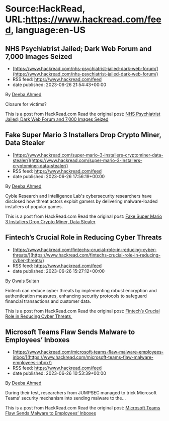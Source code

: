# Source:HackRead, URL:https://www.hackread.com/feed, language:en-US

## NHS Psychiatrist Jailed; Dark Web Forum and 7,000 Images Seized
 - [https://www.hackread.com/nhs-psychiatrist-jailed-dark-web-forum/](https://www.hackread.com/nhs-psychiatrist-jailed-dark-web-forum/)
 - RSS feed: https://www.hackread.com/feed
 - date published: 2023-06-26 21:54:43+00:00

<p>By <a href="https://www.hackread.com/author/deeba/" rel="nofollow">Deeba Ahmed</a></p>
<p>Closure for victims?</p>
<p>This is a post from HackRead.com Read the original post: <a href="https://www.hackread.com/nhs-psychiatrist-jailed-dark-web-forum/" rel="nofollow">NHS Psychiatrist Jailed; Dark Web Forum and 7,000 Images Seized</a></p>

## Fake Super Mario 3 Installers Drop Crypto Miner, Data Stealer
 - [https://www.hackread.com/super-mario-3-installers-cryptominer-data-stealer/](https://www.hackread.com/super-mario-3-installers-cryptominer-data-stealer/)
 - RSS feed: https://www.hackread.com/feed
 - date published: 2023-06-26 17:56:19+00:00

<p>By <a href="https://www.hackread.com/author/deeba/" rel="nofollow">Deeba Ahmed</a></p>
<p>Cyble Research and Intelligence Lab's cybersecurity researchers have disclosed how threat actors exploit gamers by delivering malware-loaded installers of popular games.</p>
<p>This is a post from HackRead.com Read the original post: <a href="https://www.hackread.com/super-mario-3-installers-cryptominer-data-stealer/" rel="nofollow">Fake Super Mario 3 Installers Drop Crypto Miner, Data Stealer</a></p>

## Fintech’s Crucial Role in Reducing Cyber Threats
 - [https://www.hackread.com/fintechs-crucial-role-in-reducing-cyber-threats/](https://www.hackread.com/fintechs-crucial-role-in-reducing-cyber-threats/)
 - RSS feed: https://www.hackread.com/feed
 - date published: 2023-06-26 15:27:12+00:00

<p>By <a href="https://www.hackread.com/author/owais/" rel="nofollow">Owais Sultan</a></p>
<p>Fintech can reduce cyber threats by implementing robust encryption and authentication measures, enhancing security protocols to safeguard financial transactions and customer data.</p>
<p>This is a post from HackRead.com Read the original post: <a href="https://www.hackread.com/fintechs-crucial-role-in-reducing-cyber-threats/" rel="nofollow">Fintech’s Crucial Role in Reducing Cyber Threats </a></p>

## Microsoft Teams Flaw Sends Malware to Employees’ Inboxes
 - [https://www.hackread.com/microsoft-teams-flaw-malware-employees-inbox/](https://www.hackread.com/microsoft-teams-flaw-malware-employees-inbox/)
 - RSS feed: https://www.hackread.com/feed
 - date published: 2023-06-26 10:53:39+00:00

<p>By <a href="https://www.hackread.com/author/deeba/" rel="nofollow">Deeba Ahmed</a></p>
<p>During their test, researchers from JUMPSEC managed to trick Microsoft Teams&#8217; security mechanism into sending malware to the&#8230;</p>
<p>This is a post from HackRead.com Read the original post: <a href="https://www.hackread.com/microsoft-teams-flaw-malware-employees-inbox/" rel="nofollow">Microsoft Teams Flaw Sends Malware to Employees&#8217; Inboxes</a></p>

